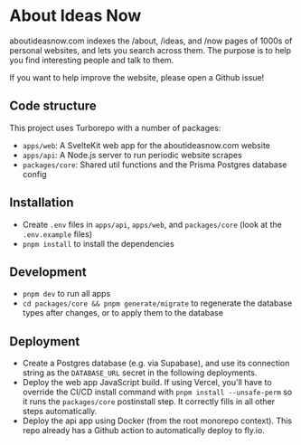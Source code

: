 # About Ideas Now

aboutideasnow.com indexes the /about, /ideas, and /now pages of 1000s of personal websites, and lets you search across them.
The purpose is to help you find interesting people and talk to them.

If you want to help improve the website, please open a Github issue!

## Code structure

This project uses Turborepo with a number of packages:

-   `apps/web`: A SvelteKit web app for the aboutideasnow.com website
-   `apps/api`: A Node.js server to run periodic website scrapes
-   `packages/core`: Shared util functions and the Prisma Postgres database config

## Installation

-   Create `.env` files in `apps/api`, `apps/web`, and `packages/core` (look at the `.env.example` files)
-   `pnpm install` to install the dependencies

## Development

-   `pnpm dev` to run all apps
-   `cd packages/core && pnpm generate/migrate` to regenerate the database types after changes, or to apply them to the database

## Deployment

-   Create a Postgres database (e.g. via Supabase), and use its connection string as the `DATABASE_URL` secret in the following deployments.
-   Deploy the web app JavaScript build. If using Vercel, you'll have to override the CI/CD install command with `pnpm install --unsafe-perm` so it runs the `packages/core` postinstall step. It correctly fills in all other steps automatically.
-   Deploy the api app using Docker (from the root monorepo context). This repo already has a Github action to automatically deploy to fly.io.
